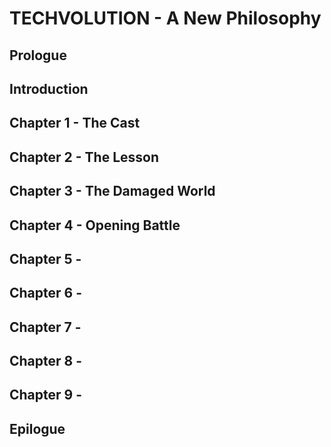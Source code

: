 
# TECHVOLUTION - A New Philosophy

## Prologue

## Introduction

## Chapter 1 - The Cast

## Chapter 2 - The Lesson

## Chapter 3 - The Damaged World

## Chapter 4 - Opening Battle

## Chapter 5 -

## Chapter 6 -

## Chapter 7 -

## Chapter 8 -

## Chapter 9 -

## Epilogue
